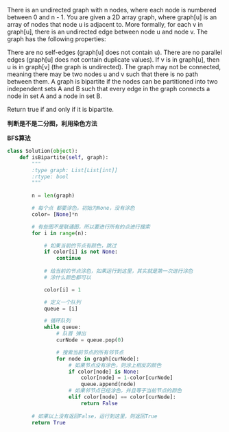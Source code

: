 There is an undirected graph with n nodes, where each node is numbered between 0 and n - 1. You are given a 2D array graph, where graph[u] is an array of nodes that node u is adjacent to. More formally, for each v in graph[u], there is an undirected edge between node u and node v. The graph has the following properties:

There are no self-edges (graph[u] does not contain u).
There are no parallel edges (graph[u] does not contain duplicate values).
If v is in graph[u], then u is in graph[v] (the graph is undirected).
The graph may not be connected, meaning there may be two nodes u and v such that there is no path between them.
A graph is bipartite if the nodes can be partitioned into two independent sets A and B such that every edge in the graph connects a node in set A and a node in set B.

Return true if and only if it is bipartite.

**判断是不是二分图，利用染色方法**

**BFS算法**

```python
class Solution(object):
    def isBipartite(self, graph):
        """
        :type graph: List[List[int]]
        :rtype: bool
        """
        
        n = len(graph)

        # 每个点 都要涂色，初始为None，没有涂色
        color= [None]*n

        # 有些图不是联通图，所以要进行所有的点进行搜索
        for i in range(n):

            # 如果当前的节点有颜色，跳过
            if color[i] is not None:
                continue
            
            # 给当前的节点涂色，如果运行到这里，其实就是第一次进行涂色
            # 涂什么颜色都可以

            color[i] = 1

            # 定义一个队列
            queue = [i]

            # 循环队列
            while queue:
                # 队首 弹出
                curNode = queue.pop(0)

                # 搜索当前节点的所有邻节点
                for node in graph[curNode]:
                    # 如果节点没有涂色，则涂上相反的颜色
                    if color[node] is None:
                        color[node] = 1-color[curNode]
                        queue.append(node)
                    # 如果邻节点已经涂色，并且等于当前节点的颜色
                    elif color[node] == color[curNode]:
                        return False
                        
        # 如果以上没有返回False，运行到这里，则返回True
        return True


```
